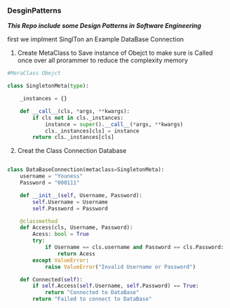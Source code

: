 ### DesginPatterns 

***This Repo include some Design Patterns in Software Engineering***

first we implment SinglTon an Example DataBase Connection

1. Create MetaClass to Save instance of Obejct to make sure is Called once over all prorammer to reduce the complexity memory 

```python 
#MeraClass Obejct 

class SingletonMeta(type):

    _instances = {}

    def __call__(cls, *args, **kwargs):
        if cls not in cls._instances:
            instance = super().__call__(*args, **kwargs)
            cls._instances[cls] = instance
        return cls._instances[cls]
```
2. Creat the Class Connection Database 

```python 

class DataBaseConnection(metaclass=SingletonMeta):
    username = "Youness"
    Password = "000111"

    def __init__(self, Username, Password):
        self.Username = Username
        self.Password = Password

    @classmethod
    def Access(cls, Username, Password):
        Acess: bool = True
        try:
            if Username == cls.username and Password == cls.Password:
                return Acess
        except ValueError:
            raise ValueError("Invalid Username or Password")

    def Connected(self):
        if self.Access(self.Username, self.Password) == True:
            return "Connected to DataBase"
        return "Failed to connect to DataBase"


```



